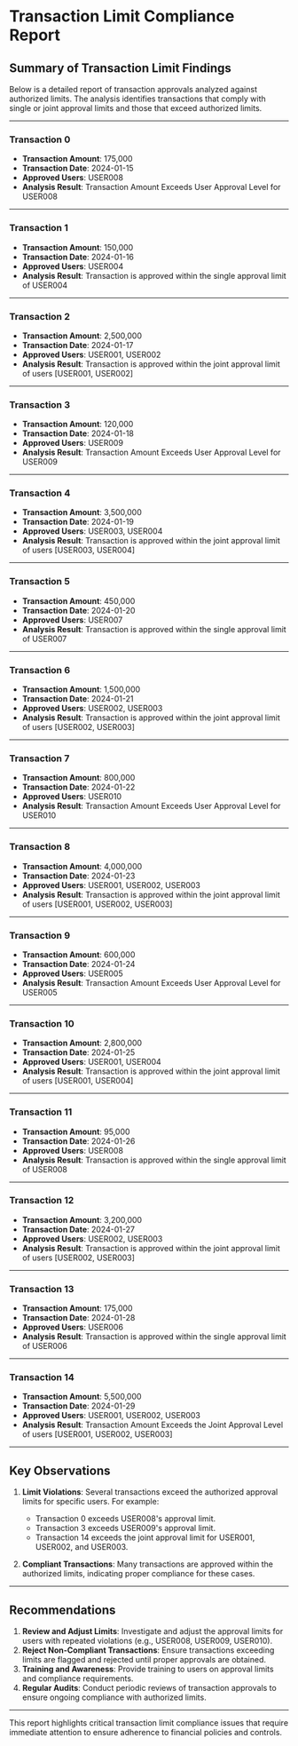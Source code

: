 # Transaction Limit Compliance Report

## Summary of Transaction Limit Findings

Below is a detailed report of transaction approvals analyzed against authorized limits. The analysis identifies transactions that comply with single or joint approval limits and those that exceed authorized limits.

---

### **Transaction 0**
- **Transaction Amount**: 175,000
- **Transaction Date**: 2024-01-15
- **Approved Users**: USER008
- **Analysis Result**: Transaction Amount Exceeds User Approval Level for USER008

---

### **Transaction 1**
- **Transaction Amount**: 150,000
- **Transaction Date**: 2024-01-16
- **Approved Users**: USER004
- **Analysis Result**: Transaction is approved within the single approval limit of USER004

---

### **Transaction 2**
- **Transaction Amount**: 2,500,000
- **Transaction Date**: 2024-01-17
- **Approved Users**: USER001, USER002
- **Analysis Result**: Transaction is approved within the joint approval limit of users [USER001, USER002]

---

### **Transaction 3**
- **Transaction Amount**: 120,000
- **Transaction Date**: 2024-01-18
- **Approved Users**: USER009
- **Analysis Result**: Transaction Amount Exceeds User Approval Level for USER009

---

### **Transaction 4**
- **Transaction Amount**: 3,500,000
- **Transaction Date**: 2024-01-19
- **Approved Users**: USER003, USER004
- **Analysis Result**: Transaction is approved within the joint approval limit of users [USER003, USER004]

---

### **Transaction 5**
- **Transaction Amount**: 450,000
- **Transaction Date**: 2024-01-20
- **Approved Users**: USER007
- **Analysis Result**: Transaction is approved within the single approval limit of USER007

---

### **Transaction 6**
- **Transaction Amount**: 1,500,000
- **Transaction Date**: 2024-01-21
- **Approved Users**: USER002, USER003
- **Analysis Result**: Transaction is approved within the joint approval limit of users [USER002, USER003]

---

### **Transaction 7**
- **Transaction Amount**: 800,000
- **Transaction Date**: 2024-01-22
- **Approved Users**: USER010
- **Analysis Result**: Transaction Amount Exceeds User Approval Level for USER010

---

### **Transaction 8**
- **Transaction Amount**: 4,000,000
- **Transaction Date**: 2024-01-23
- **Approved Users**: USER001, USER002, USER003
- **Analysis Result**: Transaction is approved within the joint approval limit of users [USER001, USER002, USER003]

---

### **Transaction 9**
- **Transaction Amount**: 600,000
- **Transaction Date**: 2024-01-24
- **Approved Users**: USER005
- **Analysis Result**: Transaction Amount Exceeds User Approval Level for USER005

---

### **Transaction 10**
- **Transaction Amount**: 2,800,000
- **Transaction Date**: 2024-01-25
- **Approved Users**: USER001, USER004
- **Analysis Result**: Transaction is approved within the joint approval limit of users [USER001, USER004]

---

### **Transaction 11**
- **Transaction Amount**: 95,000
- **Transaction Date**: 2024-01-26
- **Approved Users**: USER008
- **Analysis Result**: Transaction is approved within the single approval limit of USER008

---

### **Transaction 12**
- **Transaction Amount**: 3,200,000
- **Transaction Date**: 2024-01-27
- **Approved Users**: USER002, USER003
- **Analysis Result**: Transaction is approved within the joint approval limit of users [USER002, USER003]

---

### **Transaction 13**
- **Transaction Amount**: 175,000
- **Transaction Date**: 2024-01-28
- **Approved Users**: USER006
- **Analysis Result**: Transaction is approved within the single approval limit of USER006

---

### **Transaction 14**
- **Transaction Amount**: 5,500,000
- **Transaction Date**: 2024-01-29
- **Approved Users**: USER001, USER002, USER003
- **Analysis Result**: Transaction Amount Exceeds the Joint Approval Level of users [USER001, USER002, USER003]

---

## **Key Observations**
1. **Limit Violations**: Several transactions exceed the authorized approval limits for specific users. For example:
   - Transaction 0 exceeds USER008's approval limit.
   - Transaction 3 exceeds USER009's approval limit.
   - Transaction 14 exceeds the joint approval limit for USER001, USER002, and USER003.

2. **Compliant Transactions**: Many transactions are approved within the authorized limits, indicating proper compliance for these cases.

---

## **Recommendations**
1. **Review and Adjust Limits**: Investigate and adjust the approval limits for users with repeated violations (e.g., USER008, USER009, USER010).
2. **Reject Non-Compliant Transactions**: Ensure transactions exceeding limits are flagged and rejected until proper approvals are obtained.
3. **Training and Awareness**: Provide training to users on approval limits and compliance requirements.
4. **Regular Audits**: Conduct periodic reviews of transaction approvals to ensure ongoing compliance with authorized limits.

---

This report highlights critical transaction limit compliance issues that require immediate attention to ensure adherence to financial policies and controls.
```